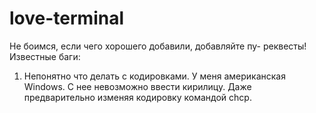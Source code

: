 love-terminal
=============
Не боимся, если чего хорошего добавили, добавляйте пу- реквесты!
Известные баги:
 1. Непонятно что делать с кодировками. У меня американская Windows. С нее невозможно ввести кирилицу. Даже предварительно изменяя кодировку командой chcp.
